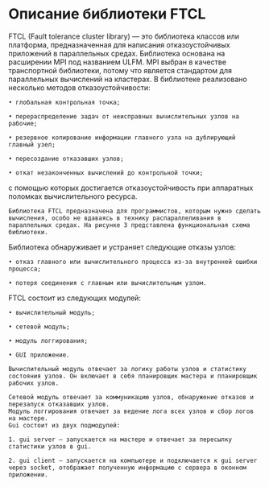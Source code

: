 # Описание библиотеки FTCL

FTCL (Fault tolerance cluster library) — это библиотека классов или платформа, предназначенная для написания отказоустойчивых приложений в параллельных средах. Библиотека основана на расширении MPI под названием ULFM. MPI выбран в качестве транспортной библиотеки, потому что является стандартом для параллельных вычислений на кластерах. В библиотеке реализовано несколько методов отказоустойчивости:

    • глобальная контрольная точка;
    
    • перераспределение задач от неисправных вычислительных узлов на рабочие;
    
    • резервное копирование информации главного узла на дублирующий главный узел;
    
    • пересоздание отказавших узлов;
    
    • откат незаконченных вычислений до контрольной точки;
    
с помощью которых достигается отказоустойчивость при аппаратных поломках вычислительного ресурса. 

	Библиотека FTCL предназначена для программистов, которым нужно сделать вычисления, особо не вдаваясь в технику распараллеливания в параллельных средах. На рисунке 3 представлена функциональная схема библиотеки.
	
Библиотека обнаруживает и устраняет следующие отказы узлов:

    • отказ главного или вычислительного процесса из-за внутренней ошибки процесса;
    
    • потеря соединения с главным или вычислительным узлом.
    
FTCL состоит из следующих модулей:

    • вычислительный модуль;
    
    • сетевой модуль;
    
    • модуль логгирования;
    
    • GUI приложение.
    
	Вычислительный модуль отвечает за логику работы узлов и статистику состояния узлов. Он включает в себя планировщик мастера и планировщик рабочих узлов. 
	
	Сетевой модуль отвечает за коммуникацию узлов, обнаружение отказов и перезапуск отказавших узлов. 
	Модуль логгирования отвечает за ведение лога всех узлов и сбор логов на мастере.
	Gui состоит из двух подмодулей: 
	
    1. gui server — запускается на мастере и отвечает за пересылку статистики узлов в gui.
    
    2. gui client — запускается на компьютере и подключается к gui server через socket, отображает полученную информацию с сервера в оконном приложении.
